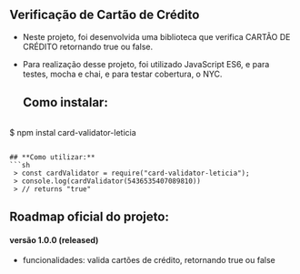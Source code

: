  ## Verificação de Cartão de Crédito 

- Neste projeto, foi desenvolvida uma biblioteca que verifica CARTÃO DE CRÉDITO retornando true ou false. 
- Para realização desse projeto, foi utilizado JavaScript ES6, e para testes, mocha e chai, e para testar cobertura, o NYC. 


  ## **Como instalar:** 
   ```sh
 $ npm instal card-validator-leticia
   ```

  ## **Como utilizar:** 
```sh
    > const cardValidator = require("card-validator-leticia"); 
    > console.log(cardValidator(5436535407089810))
    > // returns "true"
```

  ## **Roadmap oficial do projeto:**
  #### versão 1.0.0 (released)
  - funcionalidades: valida cartões de crédito, retornando true ou false